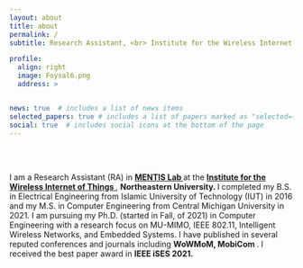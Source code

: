 ```yaml
---
layout: about
title: about
permalink: /
subtitle: Research Assistant, <br> Institute for the Wireless Internet of Things <br> Northeastern University, Boston, MA, USA

profile:
  align: right
  image: Foysal6.png
  address: >


news: true  # includes a list of news items
selected_papers: true # includes a list of papers marked as "selected={true}"
social: true  # includes social icons at the bottom of the page
---
```


<br> 
<br> 

I am a Research Assistant (RA) in <strong> <a class="news-title" href="https://mentislab.info/">  MENTIS Lab </a> </strong> at the <strong> <a class="news-title" href="https://www.northeastern.edu/wiot/">  Institute for the Wireless Internet of Things  </a> </strong>, <strong> Northeastern University. </strong> I completed my B.S. in Electrical Engineering from Islamic University of Technology (IUT) in 2016 and my M.S. in Computer Engineering from Central Michigan University in 2021. I am pursuing my Ph.D. (started in Fall, of 2021) in Computer Engineering with a research focus on MU-MIMO, IEEE 802.11, Intelligent Wireless Networks, and  Embedded Systems. I have published in several reputed conferences and journals including <strong> WoWMoM, MobiCom </strong>. I received the best paper award in <strong> IEEE iSES 2021. </strong>




